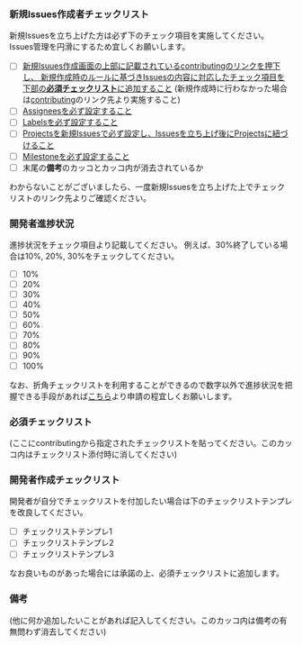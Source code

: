 ### 新規Issues作成者チェックリスト
新規Issuesを立ち上げた方は必ず下のチェック項目を実施してください。
Issues管理を円滑にするため宜しくお願いします。
- [ ] [新規Isuues作成画面の上部に記載されているcontributingのリンクを押下し、
新規作成時のルールに基づきIssuesの内容に対応したチェック項目を下部の**必須チェックリスト**に追加すること](../wiki/Notes-on-launching-Issues)
(新規作成時に行わなかった場合は[contributing](../blob/develop/.github/CONTRIBUTING.md)のリンク先より実施すること)
- [ ] [Assigneesを必ず設定すること](../wiki/Confirm-Assignees-Reviewers-setting)
- [ ] [Labelsを必ず設定すること](../wiki/Confirm-Labels-setting)
- [ ] [Projectsを新規Issuesで必ず設定し、Issuesを立ち上げ後にProjectsに紐づけること](../wiki/Confirm-Projects-setting)
- [ ] [Milestoneを必ず設定すること](../wiki/Confirm-Milestone-setting)
- [ ] 末尾の**備考**のカッコとカッコ内が消去されているか

わからないことがございましたら、一度新規Issuesを立ち上げた上でチェックリストのリンク先よりご確認ください。

### 開発者進捗状況
進捗状況をチェック項目より記載してください。
例えば、30%終了している場合は10%, 20%, 30%をチェックしてください。
- [ ] 10%
- [ ] 20%
- [ ] 30%
- [ ] 40%
- [ ] 50%
- [ ] 60%
- [ ] 70%
- [ ] 80%
- [ ] 90%
- [ ] 100%

なお、折角チェックリストを利用することができるので数字以外で進捗状況を把握できる手段があれば[こちら](../wiki/Exchange-plaza-between-developers-and-managers)より申請の程宜しくお願いします。

### 必須チェックリスト
(ここにcontributingから指定されたチェックリストを貼ってください。このカッコ内はチェックリスト添付時に消してください)

### 開発者作成チェックリスト
開発者が自分でチェックリストを付加したい場合は下のチェックリストテンプレを改良してください。<br>
- [ ] チェックリストテンプレ1
- [ ] チェックリストテンプレ2
- [ ] チェックリストテンプレ3

なお良いものがあった場合には承諾の上、必須チェックリストに追加します。

### 備考
(他に何か追加したいことがあれば記入してください。このカッコ内は備考の有無問わず消去してください)
